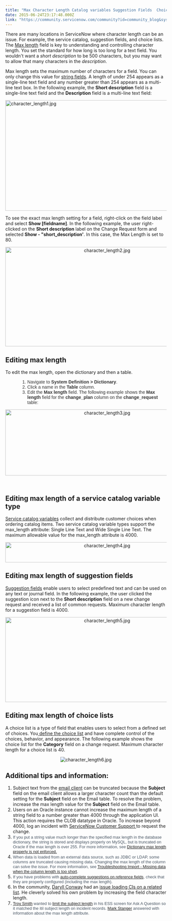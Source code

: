 ```yaml
---
title: "Max Character Length Catalog variables Suggestion Fields  Choice Lists"
date: 2015-06-24T23:17:48.000Z
link: "https://community.servicenow.com/community?id=community_blog&sys_id=657c62e1dbd0dbc01dcaf3231f96195b"
---
```

<p>There are many locations in ServiceNow where character length can be an issue. For example, the service catalog, suggestion fields, and choice lists. The <a title="ki.servicenow.com/index.php?title=System_Dictionary#Modifying_Dictionary_Entries" href="http://wiki.servicenow.com/index.php?title=System_Dictionary#Modifying_Dictionary_Entries">Max length</a> field is key to understanding and controlling character length. You set the standard for how long is too long for a text field. You wouldn't want a <em>short description</em> to be 500 characters, but you may want to allow that many characters in the <em>description</em>.</p><p></p><p>Max length sets the maximum number of characters for a field. You can only change this value for <a title="ki.servicenow.com/index.php?title=Introduction_to_Fields#Modifying_String_Field_Length" href="http://wiki.servicenow.com/index.php?title=Introduction_to_Fields#Modifying_String_Field_Length">string fields</a>. A length of under 254 appears as a single-line text field and any number greater than 254 appears as a multi-line text box. In the following example, the <strong>Short description</strong> field is a single-line text field and the <strong>Description</strong> field is a multi-line text field:</p><p><img   alt="character_length1.jpg" class="image-0 jive-image" src="cef32bfddb9c9f04e9737a9e0f961941.iix" style="height: 345px; width: 620px; display: block; margin-left: auto; margin-right: auto;"/></p><p>To see the exact max length setting for a field, right-click on the field label and select <strong>Show [fieldname]</strong>. In the following example, the user right-clicked on the <strong>Short description</strong> label on the Change Request form and selected <strong>Show - "short_description'</strong>. In this case, the Max Length is set to 80.</p><p style="text-align: center;"><img   alt="character_length2.jpg" class="image-1 jive-image" src="61794102db1c97041dcaf3231f96192c.iix" style="height: 310px; width: 620px;"/></p><p></p><h2>Editing max length</h2><p>To edit the max length, open the dictionary and then a table.</p><ol style="list-style-image: none; margin-top: 0.3em; margin-left: 3.2em; color: #333333; font-family: Omnes-pro, Arial, Verdana, sans-serif; font-size: 14px;"><li>Navigate to <strong>System Definition &gt; Dictionary</strong>.</li><li>Click a name in the <strong>Table</strong> column.</li><li>Edit the <strong>Max length</strong> field. The following example shows the <strong>Max length</strong> field for the <strong>change_plan</strong> column on the <strong>change_request</strong> table:</li></ol><p style="text-align: center;"><img   alt="character_length3.jpg" class="image-0 jive-image" src="2ce1640adb9057049c9ffb651f961998.iix" style="height: 206px; width: 620px;"/></p><p><span style="color: #485563; font-family: Arial; font-size: 12.727272033691406px;"><br/></span></p><h2>Editing max length of a service catalog variable type</h2><p><a title="ki.servicenow.com/index.php?title=Using_Service_Catalog_Variables#Creating_Variables_for_Catalog_Items" href="http://wiki.servicenow.com/index.php?title=Using_Service_Catalog_Variables#Creating_Variables_for_Catalog_Items">Service catalog variables</a> collect and distribute customer choices when ordering catalog items. Two service catalog variable types support the max_length attribute: Single Line Text and Wide Single Line Text. The maximum allowable value for the max_length attribute is 4000.</p><p style="text-align: center;"><img   alt="character_length4.jpg" class="image-0 jive-image" src="03a4c4cadbd85fc03eb27a9e0f96193b.iix" style="height: 63px; width: 620px;"/></p><p></p><h2>Editing max length of suggestion fields</h2><p><a title="ki.servicenow.com/index.php?title=Suggestion_Fields" href="http://wiki.servicenow.com/index.php?title=Suggestion_Fields">Suggestion fields</a> enable users to select predefined text and can be used on any text or journal field. In the following example, the user clicked the suggestion icon next to the <strong>Short description</strong> field on a new change request and received a list of common requests. Maximum character length for a suggestion field is 4000.</p><p style="text-align: center;"><img   alt="character_length5.jpg" class="image-1 jive-image" src="f792b4c2db1cdfc03eb27a9e0f961927.iix" style="height: 265px; width: 620px;"/></p><p></p><h2>Editing max length of choice lists</h2><p>A choice list is a type of field that enables users to select from a defined set of choices. You<a title="ki.servicenow.com/index.php?title=Customizing_Choice_Lists#Choice_List_Definition" href="http://wiki.servicenow.com/index.php?title=Customizing_Choice_Lists#Choice_List_Definition"> define the choice list</a> and have complete control of the choices, behavior, and appearance. The following example shows the choice list for the <strong>Category</strong> field on a change request. Maximum character length for a choice list is 40.</p><p></p><p style="text-align: center;"><img   alt="character_length6.jpg" class="jive-image image-2" src="660f4802db549704ed6af3231f9619a1.iix" style="height: auto;"/></p><h2></h2><h2>Additional tips and information:</h2><ol><li>Subject text from the <a title="ki.servicenow.com/index.php?title=Enabling_the_Email_Client#Using_the_Email_Client" href="http://wiki.servicenow.com/index.php?title=Enabling_the_Email_Client#Using_the_Email_Client">email client</a> can be truncated because the <strong>Subject</strong> field on the email client allows a larger character count than the default setting for the <strong>Subject</strong> field on the Email table. To resolve the problem, increase the max length value for the <strong>Subject</strong> field on the Email table.</li><li>Users on an Oracle instance cannot increase the maximum length of a string field to a number greater than 4000 through the application UI. This action requires the CLOB datatype in Oracle. To increase beyond 4000, log an incident with <a title="w.servicenow.com/support/contact-support.html" href="http://www.servicenow.com/support/contact-support.html">ServiceNow Customer Support </a>to request the change.</li><li><span style="color: #485563; font-family: Arial; font-size: 12.727272033691406px;">If you put a string value much longer than the specified max length in the database dictionary, </span><span style="color: #485563; font-family: Arial; font-size: 12.727272033691406px;">the string is stored and displays properly on MySQL, but is truncated on Oracle <span style="color: #485563; font-family: Arial;">if the max length is over 255</span>. For more information, see <a href="https://hi.service-now.com/kb_view.do?sysparm_article=KB0522338" title="https://hi.service-now.com/kb_view.do?sysparm_article=KB0522338">Dictionary max length property is not enforced.</a></span></li><li><span style="color: #485563; font-family: Arial; font-size: 12.727272033691406px;">When data is loaded from an external data source, such as JDBC or LDAP, some columns are truncated causing missing data. Changing the max length of the column can solve the issue. For more information, see <a title="i.service-now.com/kb_view.do?sysparm_article=KB0538123" href="https://hi.service-now.com/kb_view.do?sysparm_article=KB0538123">Troubleshooting Import - Missing data when the column length is too short</a>. </span></li><li><span style="color: #485563; font-family: Arial; font-size: 12.727272033691406px;">If you have problems with <a title="i.service-now.com/kb_view.do?sysparm_article=KB0523429" href="https://hi.service-now.com/kb_view.do?sysparm_article=KB0523429">auto-complete suggestions on reference fields</a>, check that they are properly configured (including the max length).<br/></span></li><li>In the community, <a title="Daryll Conway" __default_attr="22841" __jive_macro_name="user" class="jive_macro_user jive_macro" data-orig-content="Daryll Conway" href="/community?id=community_user_profile&user=3752de29dbd81fc09c9ffb651f961980">Daryll Conway</a> had an <a title="" _jive_internal="true" href="/community?id=community_question&sys_id=329fb22ddb58dbc01dcaf3231f961944">issue loading CIs on a related list</a>. He cleverly solved his own problem by increasing the field character length.</li><li><span style="color: #485563; font-size: 12.727272033691406px; font-family: Arial;"><a title="Troy Smith" __default_attr="12471" __jive_macro_name="user" class="jive_macro_user jive_macro" data-orig-content="Troy Smith" href="/community?id=community_user_profile&user=2e7e4e69dbd41fc09c9ffb651f9619bd">Troy Smith</a> wanted to <a title="" _jive_internal="true" href="/community?id=community_question&sys_id=d6f347e5dbd8dbc01dcaf3231f96193e">limit the subject length</a> in his ESS screen for Ask A Question so it matched the itil subject length on incident records. <a title="Mark Stanger" __default_attr="2094" __jive_macro_name="user" class="jive_macro_user jive_macro" data-orig-content="Mark Stanger" href="/community?id=community_user_profile&user=eb409229db581fc09c9ffb651f9619d4">Mark Stanger</a> answered with information about the max length attribute.</span></li></ol>